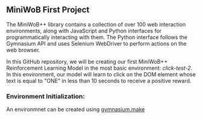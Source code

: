 ## MiniWoB First Project

The MiniWoB++ library contains a collection of over 100 web interaction environments, along with JavaScript and Python interfaces for programmatically interacting with them. The Python interface follows the Gymnasium API and uses Selenium WebDriver to perform actions on the web browser.

In this GitHub repository, we will be creating our first MiniWoB++ Reinforcement Learning Model in the most basic environment: _click-test-2_. In this environment, our model will learn to click on the DOM element whose text is equal to "ONE" in less than 10 seconds to receive a positive reward.

### Environment Initialization:

An environmnet can be created using [gymnasium.make](gymnasium.farma.org/api/registry/#gymnasium.make)
